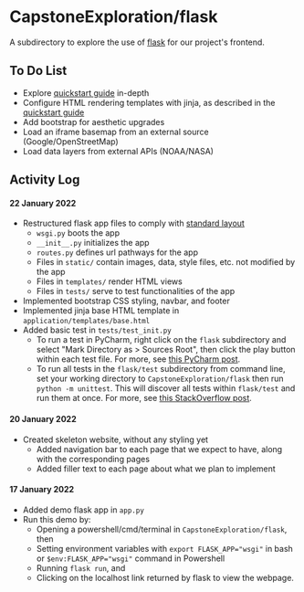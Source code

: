 # CapstoneExploration/flask

A subdirectory to explore the use of [flask](https://flask.palletsprojects.com/en/2.0.x/) for our project's frontend.

## To Do List
- Explore [quickstart guide](https://flask.palletsprojects.com/en/2.0.x/quickstart/) in-depth
- Configure HTML rendering templates with jinja, as described in the [quickstart guide](https://flask.palletsprojects.com/en/2.0.x/quickstart/)
- Add bootstrap for aesthetic upgrades
- Load an iframe basemap from an external source (Google/OpenStreetMap)
- Load data layers from external APIs (NOAA/NASA)

## Activity Log

#### 22 January 2022
- Restructured flask app files to comply with [standard layout](https://flask.palletsprojects.com/en/2.0.x/tutorial/layout/)
  - `wsgi.py` boots the app
  - `__init__.py` initializes the app
  - `routes.py` defines url pathways for the app
  - Files in `static/` contain images, data, style files, etc. not modified by the app
  - Files in `templates/` render HTML views
  - Files in `tests/` serve to test functionalities of the app
- Implemented bootstrap CSS styling, navbar, and footer
- Implemented jinja base HTML template in `application/templates/base.html`
- Added basic test in `tests/test_init.py`
  - To run a test in PyCharm, right click on the `flask` subdirectory and select "Mark Directory as > Sources Root", then click the play button within each test file. For more, see [this PyCharm post](https://www.jetbrains.com/help/pycharm/performing-tests.html).
  - To run all tests in the `flask/test` subdirectory from command line, set your working directory to `CapstoneExploration/flask` then run `python -m unittest`. This will discover all tests within `flask/test` and run them at once. For more, see [this StackOverflow post](https://stackoverflow.com/a/43733357).


#### 20 January 2022
- Created skeleton website, without any styling yet
  - Added navigation bar to each page that we expect to have, along with the corresponding pages
  - Added filler text to each page about what we plan to implement

#### 17 January 2022
- Added demo flask app in `app.py`
- Run this demo by:
  - Opening a powershell/cmd/terminal in `CapstoneExploration/flask`, then
  - Setting environment variables with `export FLASK_APP="wsgi"` in bash or `$env:FLASK_APP="wsgi"` command in Powershell 
  - Running `flask run`, and
  - Clicking on the localhost link returned by flask to view the webpage.
  